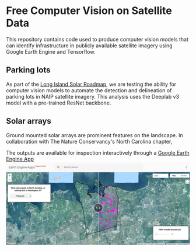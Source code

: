 # Free Computer Vision on Satellite Data
This repository contains code used to produce computer vision models that can identify infrastructure in publicly available satellite imagery using Google Earth Engine and Tensorflow.

## Parking lots
As part of the [Long Island Solar Roadmap](https://solarroadmap.org), we are testing the ability for computer vision models to automate the detection and delineation of parking lots in NAIP satellite imagery.  This analysis uses the Deeplab v3 model with a pre-trained ResNet backbone.

## Solar arrays
Ground mounted solar arrays are prominent features on the landscape.  In collaboration with The Nature Conservancy's North Carolina chapter, 

The outputs are available for inspection interactively through a [Google Earth Engine App](https://defendersofwildlifegis.users.earthengine.app/view/compviz)
![App image](/images/compVizApp.png)
